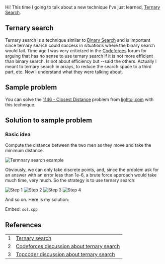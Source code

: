 <p>Hi! This time I going to talk about a new technique I've just learned, <a href="http://en.wikipedia.org/wiki/Ternary_search" target="_blank">Ternary Search</a>.</p>

## Ternary search

<p>Ternary search is a technique similar to <a href="http://en.wikipedia.org/wiki/Binary_search_algorithm" target="_blank">Binary Search</a> and is important since ternary search could success in situations where the binary search would fail. Time ago I was very criticized in the <a href="http://codeforces.com" target="_blank">Codeforces</a> forum for arguing that has no sense to use ternary search if it is not more efficient than binary search. Is not about efficiency but --said the others. Actually I meant to ternary search in arrays, to reduce the search space to a third part, etc. Now I understand what they were talking about.</p>

## Sample problem

<p>You can solve the <a href="http://lightoj.com/volume_showproblem.php?problem=1146" target="_blank">1146 - Closest Distance</a> problem from <a href="http://lightoj.com" target="_blank">lightoj.com</a> with this technique.</p>

## Solution to sample problem

### Basic idea

<p>Compute the distance between the two men as they move and take the minimum distance.</p>

![Termnary search example](/ternary-search/ternary_search_1.png)

<p>Obviously, we can only take discrete points, and, since the problem ask for an answer with an error less than 1e-6, a brute force approach would take much time, very much. So the strategy is to use ternary search:</p>

![Step 1](/ternary-search/ternary_search_2.png)
![Step 2](/ternary-search/ternary_search_3.png)
![Step 3](/ternary-search/ternary_search_4.png)
![Step 4](/ternary-search/ternary_search_5.png)

<p>And so on. Here is my solution:</p>

Embed: `sol.cpp`

## References

<table border="0">
  <tr><td>1</td> <td><a href="http://en.wikipedia.org/wiki/Ternary_search" target="_blank">Ternary search</a></td></tr>
  <tr><td>2</td> <td><a href="http://codeforces.com/blog/entry/3560#comment-71935" target="_blank">Codeforces discussion about ternary search</a></td></tr>
  <tr><td>3</td> <td><a href="http://apps.topcoder.com/forums/?module=Thread&threadID=506787&start=0&mc=27#507870" target="_blank">Topcoder discussion about ternary search</a></td></tr>
</table>
